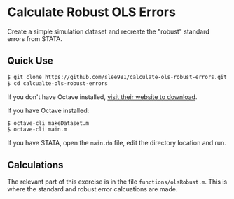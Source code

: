 # Calculate Robust OLS Errors 
Create a simple simulation dataset and recreate the "robust" standard errors from STATA. 

## Quick Use 

```bash 
$ git clone https://github.com/slee981/calculate-ols-robust-errors.git
$ cd calcualte-ols-robust-errors
```

If you don't have Octave installed, [visit their website to download](https://www.gnu.org/software/octave/download.html).

If you have Octave installed: 

```bash
$ octave-cli makeDataset.m
$ octave-cli main.m
```

If you have STATA, open the `main.do` file, edit the directory location and run. 

## Calculations

The relevant part of this exercise is in the file `functions/olsRobust.m`. This is where the standard and robust error calcuations are made. 